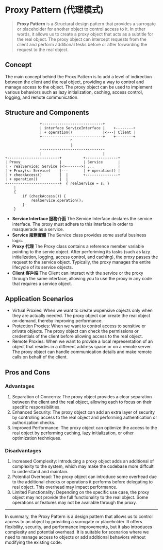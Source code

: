 # Proxy Pattern (代理模式)

> **Proxy Pattern** is a Structural design pattern that provides a surrogate or placeholder for another object to control access to it. In other words, it allows us to create a proxy object that acts as a subtitle for the real object. The proxy object can intercept requests from the client and perform additional tesks before or after forwarding the request to the real object.

## Concept

The main concept behind the Proxy Pattern is to add a level of indirection between the client and the real object, providing a way to control and manage access to the object. The proxy object can be used to implement various behaviors such as lazy initialization, caching, access control, logging, and remote communication.

## Structure and Components

```text
                +----------------------------+
                | interface ServiceInterface |    +--------+
                | + operation()              |<---| Client |
                +----------------------------+    +--------+
                              ^
                              |
                ------------------------------
                |                            |
+------------------------+          +---------------+
| Proxy                  |          | Service       |
| - realService: Service |<>------->| ...           |
| + Proxy(s: Service)    |---       | + operation() |
| + checkAccess()        |  |       +---------------+
| + operation()          |  |
+------------------------+  { realService = s; }
    |
    {
        if (checkAccess()) {
            realService.operation();
        }
    }
```

- **Service Interface 服務介面**
  The Service Interface declares the service interface. The proxy must adhere to this interface in order to masquerade as a service.
- **Service 服務實體**
  The Service class provides some useful business logic.
- **Proxy 代理**
  The Proxy class contains a reference member variable pointing to the servie object. After perforiming its tasks (such as lazy initialization, logging, access control, and caching), the proxy passes the request to the service object.
  Typically, the proxy manages the entire lifecycle of its service objects.
- **Client 客戶端**
  The Client can interact with the service or the proxy through the same interface, allowing you to use the proxy in any code that requires a service object.

## Application Scenarios

- Virtual Proxies: When we want to create wxpensive objects only when they are actually needed. The proxy object can create the real object on-demand, thereby improving performance.
- Protection Proxies: When we want to control access to sensitive or private objects. The proxy object can check the permissions or credentials of the client before allowing access to the real object.
- Remote Proxies: When we want to provide a local representation of an object that resides in a different address space or on a remote server. The proxy object can handle communication details and make remote calls on behalf of the client.

## Pros and Cons

### Advantages

1. Separation of Concerns: The proxy object provides a clear separation between the client and the real object, allowing each to focus on their specific responsibilities.
2. Enhanced Security: The proxy object can add an extra layer of security by controlling access to the real object and performing authentication or authorization checks.
3. Improved Performance: The proxy object can optimize the access to the real object by performing caching, lazy initialization, or other optimization techniques.

### Disadvantages

1. Increased Complexity: Introducing a proxy object adds an additional of complexity to the system, which may make the codebase more diffcult to understand and maintain.
2. Potential Overhead: The proxy object can introduce some overhead due to the additional checks or operations it performs before delegating to real object. This overhead may impact performance.
3. Limited Functionality: Depending on the specific use case, the proxy object may not provide the full functionality to the real object. Some operations or features may not be available through the proxy.

---

In summary, the Proxy Pattern is a design pattern that allows us to control access to an object by providing a surrogate or placeholder. It offers flexibility, security, and performance improvements, but it also introduces complexity and potential overhead. It is suitable for scenarios where we need to manage access to objects or add additional behaviors without modifying the existing code.
